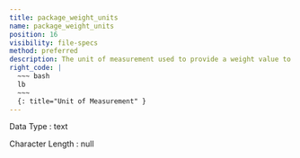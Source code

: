 ```yaml
---
title: package_weight_units
name: package_weight_units
position: 16
visibility: file-specs
method: preferred
description: The unit of measurement used to provide a weight value to the `package_weight` field.
right_code: |
  ~~~ bash
  lb
  ~~~
  {: title="Unit of Measurement" }
---
```


Data Type
: text

Character Length
: null

